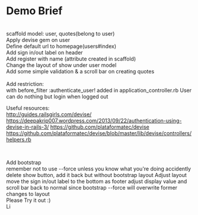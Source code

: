 <h1>Demo Brief</h1>
<br>
scaffold model: user, quotes(belong to user)<br>
Apply devise gem on user<br>
Define default url to homepage(users#index)<br>
Add sign in/out label on header<br>
Add register with name (attribute created in scaffold)<br>
Change the layout of show under user model<br>
Add some simple validation & a scroll bar on creating quotes<br>
<br>
Add restriction:<br>
       with   before_filter :authenticate_user! added in application_controller.rb
       User can do nothing but login when logged out
       
Useful resources:<br>
       http://guides.railsgirls.com/devise/
       https://deepakrip007.wordpress.com/2013/09/22/authentication-using-devise-in-rails-3/
       https://github.com/plataformatec/devise
       https://github.com/plataformatec/devise/blob/master/lib/devise/controllers/helpers.rb

<br>

Add bootstrap<br>
       remember not to use --force unless you know what you're doing
       accidently delete show button, add it back but without bootstrap layout
Adjust layout<br>
       move the sign in/out label to the bottom as footer
       adjust display value and scroll bar back to normal
              since bootstrap --force will overwrite former changes to layout
<br>
Please Try it out :)<br>
Li<br>
